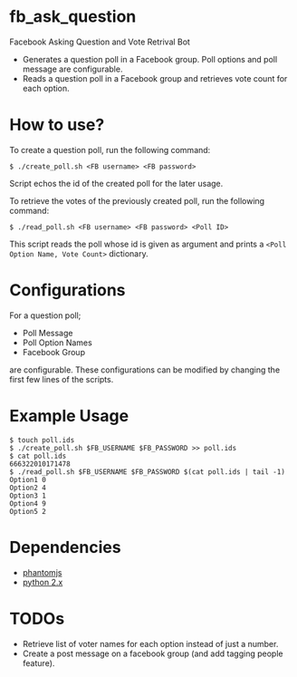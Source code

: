 # fb_ask_question
Facebook Asking Question and Vote Retrival Bot

- Generates a question poll in a Facebook group. Poll options and poll message are configurable.
- Reads a question poll in a Facebook group and retrieves vote count for each option.

# How to use?

To create a question poll, run the following command:
```
$ ./create_poll.sh <FB username> <FB password>
```

Script echos the id of the created poll for the later usage.

To retrieve the votes of the previously created poll, run the following command:
```
$ ./read_poll.sh <FB username> <FB password> <Poll ID>
```
This script reads the poll whose id is given as argument and prints a `<Poll Option Name, Vote Count>` dictionary.

# Configurations

For a question poll;
- Poll Message
- Poll Option Names
- Facebook Group 

are configurable. These configurations can be modified by changing the first few lines of the scripts.

# Example Usage

```
$ touch poll.ids
$ ./create_poll.sh $FB_USERNAME $FB_PASSWORD >> poll.ids
$ cat poll.ids
666322010171478
$ ./read_poll.sh $FB_USERNAME $FB_PASSWORD $(cat poll.ids | tail -1)
Option1 0
Option2 4
Option3 1
Option4 9
Option5 2
```

# Dependencies

- [phantomjs](http://phantomjs.org/)
- [python 2.x](https://www.python.org/)

# TODOs

- Retrieve list of voter names for each option instead of just a number.
- Create a post message on a facebook group (and add tagging people feature).



